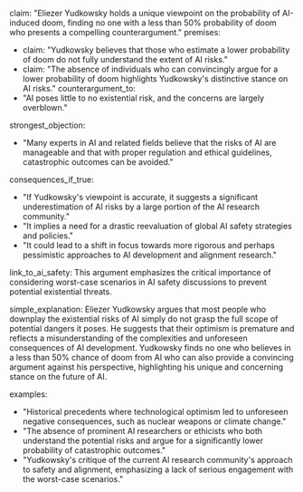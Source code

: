 claim: "Eliezer Yudkowsky holds a unique viewpoint on the probability of AI-induced doom, finding no one with a less than 50% probability of doom who presents a compelling counterargument."
premises:
  - claim: "Yudkowsky believes that those who estimate a lower probability of doom do not fully understand the extent of AI risks."
  - claim: "The absence of individuals who can convincingly argue for a lower probability of doom highlights Yudkowsky's distinctive stance on AI risks."
counterargument_to:
  - "AI poses little to no existential risk, and the concerns are largely overblown."

strongest_objection:
  - "Many experts in AI and related fields believe that the risks of AI are manageable and that with proper regulation and ethical guidelines, catastrophic outcomes can be avoided."

consequences_if_true:
  - "If Yudkowsky's viewpoint is accurate, it suggests a significant underestimation of AI risks by a large portion of the AI research community."
  - "It implies a need for a drastic reevaluation of global AI safety strategies and policies."
  - "It could lead to a shift in focus towards more rigorous and perhaps pessimistic approaches to AI development and alignment research."

link_to_ai_safety: This argument emphasizes the critical importance of considering worst-case scenarios in AI safety discussions to prevent potential existential threats.

simple_explanation: Eliezer Yudkowsky argues that most people who downplay the existential risks of AI simply do not grasp the full scope of potential dangers it poses. He suggests that their optimism is premature and reflects a misunderstanding of the complexities and unforeseen consequences of AI development. Yudkowsky finds no one who believes in a less than 50% chance of doom from AI who can also provide a convincing argument against his perspective, highlighting his unique and concerning stance on the future of AI.

examples:
  - "Historical precedents where technological optimism led to unforeseen negative consequences, such as nuclear weapons or climate change."
  - "The absence of prominent AI researchers or ethicists who both understand the potential risks and argue for a significantly lower probability of catastrophic outcomes."
  - "Yudkowsky's critique of the current AI research community's approach to safety and alignment, emphasizing a lack of serious engagement with the worst-case scenarios."